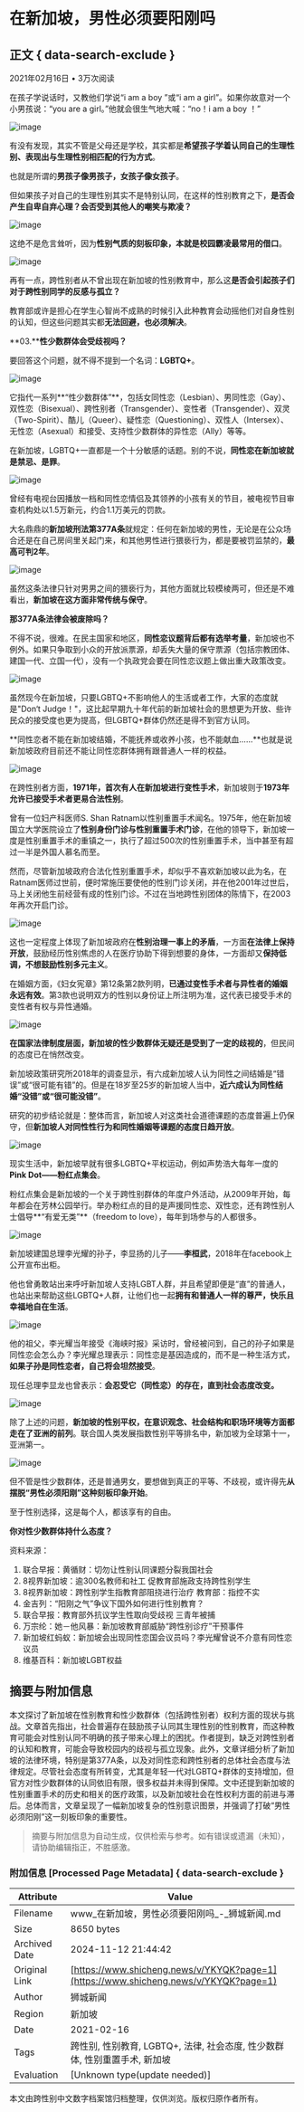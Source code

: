 # 在新加坡，男性必须要阳刚吗

## 正文 { data-search-exclude }


2021年02月16日 • 3万次阅读

在孩子学说话时，又教他们学说“i am a boy ”或“i am a girl”。如果你故意对一个小男孩说：“you are a girl。”他就会很生气地大喊：“no！i am a boy ！”

![image](https://example.com/images/image/1661/16618092.webp?1619427972)

有没有发现，其实不管是父母还是学校，其实都是**希望孩子学着认同自己的生理性别、表现出与生理性别相匹配的行为方式**。

也就是所谓的**男孩子像男孩子，女孩子像女孩子**。

但如果孩子对自己的生理性别其实不是特别认同，在这样的性别教育之下，**是否会产生自卑自弃心理？会否受到其他人的嘲笑与欺凌？**

![image](https://example.com/images/image/1661/16618093.webp?1619427972)

这绝不是危言耸听，因为**性别气质的刻板印象，本就是校园霸凌最常用的借口**。

![image](https://example.com/images/image/1661/16618094.webp?1619427972)

再有一点，跨性别者从不曾出现在新加坡的性别教育中，那么这**是否会引起孩子们对于跨性别同学的反感与孤立？**

教育部或许是担心在学生心智尚不成熟的时候引入此种教育会动摇他们对自身性别的认知，但这些问题其实都**无法回避，也必须解决**。

**03.****性少数群体会受歧视吗？**

要回答这个问题，就不得不提到一个名词：**LGBTQ+**。

![image](https://example.com/images/image/1661/16618095.webp?1619427972)

它指代一系列**“性少数群体”**，包括女同性恋（Lesbian）、男同性恋（Gay）、双性恋（Bisexual）、跨性别者（Transgender）、变性者（Transgender）、双灵（Two-Spirit）、酷儿（Queer）、疑性恋（Questioning）、双性人（Intersex）、无性恋（Asexual）和接受、支持性少数群体的异性恋（Ally）等等。

在新加坡，LGBTQ+一直都是一个十分敏感的话题。别的不说，**同性恋在新加坡就是禁忌、是罪**。

![image](https://example.com/images/image/1661/16618096.webp?1619427972)

曾经有电视台因播放一档和同性恋情侣及其领养的小孩有关的节目，被电视节目审查机构处以1.5万新元，约合1.1万美元的罚款。

大名鼎鼎的**新加坡刑法第377A条**就规定：任何在新加坡的男性，无论是在公众场合还是在自己房间里关起门来，和其他男性进行猥亵行为，都是要被罚监禁的，**最高可判2年**。

![image](https://example.com/images/image/1661/16618097.webp?1613388067)

虽然这条法律只针对男男之间的猥亵行为，其他方面就比较模棱两可，但还是不难看出，**新加坡在这方面非常传统与保守**。

**那377A条法律会被废除吗？**

不得不说，很难。在民主国家和地区，**同性恋议题背后都有选举考量**，新加坡也不例外。如果只争取到小众的开放派票源，却丢失大量的保守票源（包括宗教团体、建国一代、立国一代），没有一个执政党会要在同性恋议题上做出重大政策改变。

![image](https://example.com/images/image/1661/16618098.webp?1619427972)

虽然现今在新加坡，只要LGBTQ+不影响他人的生活或者工作，大家的态度就是"Don‘t Judge！"，这比起早期九十年代前的新加坡社会的思想更为开放、些许民众的接受度也更为提高，但LGBTQ+群体仍然还是得不到官方认同。

**同性恋者不能在新加坡结婚，不能抚养或收养小孩，也不能献血……**也就是说新加坡政府目前还不能让同性恋群体拥有跟普通人一样的权益。

![image](https://example.com/images/image/1661/16618099.webp?1619427972)

在跨性别者方面，**1971年，首次有人在新加坡进行变性手术**，新加坡则于**1973年允许已接受手术者更易合法性别**。

曾有一位妇产科医师S. Shan Ratnam以性别重置手术闻名。1975年，他在新加坡国立大学医院设立了**性别身份门诊与性别重置手术门诊**，在他的领导下，新加坡一度是性别重置手术的重镇之一，执行了超过500次的性别重置手术，当中甚至有超过一半是外国人慕名而至。

然而，尽管新加坡政府合法化性别重置手术，却似乎不喜欢新加坡以此为名，在Ratnam医师过世前，便时常施压要使他的性别门诊关闭，并在他2001年过世后，马上关闭他生前经营有成的性别门诊。不过在当地跨性别团体的陈情下，在2003年再次开启门诊。

![image](https://example.com/images/image/1661/16618100.webp?1619427972)

这也一定程度上体现了新加坡政府在**性别治理一事上的矛盾**，一方面**在法律上保持开放**，鼓励经历性别焦虑的人在医疗协助下得到想要的身体，一方面却又**保持低调，不想鼓励性别多元主义**。

在婚姻方面，《妇女宪章》第12条第2款列明，**已通过变性手术者与异性者的婚姻永远有效**。第3款也说明双方的性别以身份证上所注明为准，这代表已接受手术的变性者有权与异性通婚。

![image](https://example.com/images/image/1661/16618101.webp?1619427972)

**在国家法律制度层面，新加坡的性少数群体无疑还是受到了一定的歧视的**，但民间的态度已在悄然改变。

新加坡政策研究所2018年的调查显示，有六成新加坡人认为同性之间结婚是“错误”或“很可能有错”的。但是在18岁至25岁的新加坡人当中，**近六成认为同性结婚“没错”或“很可能没错”**。

研究的初步结论就是：整体而言，新加坡人对这类社会道德课题的态度普遍上仍保守，但**新加坡人对同性性行为和同性婚姻等课题的态度日趋开放**。

![image](https://example.com/images/image/1661/16618102.webp?1619427971)

现实生活中，新加坡早就有很多LGBTQ+平权运动，例如声势浩大每年一度的**Pink Dot——粉红点集会**。

粉红点集会是新加坡的一个关于跨性别群体的年度户外活动，从2009年开始，每年都会在芳林公园举行。举办粉红点的目的是声援同性恋、双性恋，还有跨性别人士倡导**“有爱无类”**（freedom to love），每年到场参与的人都很多。

![image](https://example.com/images/image/1661/16618103.webp?1619427971)

新加坡建国总理李光耀的孙子，李显扬的儿子——**李桓武**，2018年在facebook上公开宣布出柜。

他也曾勇敢站出来呼吁新加坡人支持LGBT人群，并且希望即便是“直”的普通人，也站出来帮助这些LGBTQ+人群，让他们也一起**拥有和普通人一样的尊严，快乐且幸福地自在生活**。

![image](https://example.com/images/image/1661/16618104.webp?1619427971)

他的祖父，李光耀当年接受《海峡时报》采访时，曾经被问到，自己的孙子如果是同性恋会怎么办？李光耀总理表示：同性恋是基因造成的，而不是一种生活方式，**如果子孙是同性恋者，自己将会坦然接受**。

现任总理李显龙也曾表示：**会忍受它（同性恋）的存在，直到社会态度改变。**

![image](https://example.com/images/image/1661/16618105.webp?1619427971)

除了上述的问题，**新加坡的性别平权，在意识观念、社会结构和职场环境等方面都走在了亚洲的前列**。联合国人类发展指数性别平等排名中，新加坡为全球第十一，亚洲第一。

![image](https://example.com/images/image/1661/16618106.webp?1619427971)

但不管是性少数群体，还是普通男女，要想做到真正的平等、不歧视，或许得先**从摆脱“男性必须阳刚”这种刻板印象开始**。

至于性别选择，这是每个人，都该享有的自由。

**你对性少数群体持什么态度？**

资料来源：

1. 联合早报：黄循财：切勿让性别认同课题分裂我国社会
2. 8视界新加坡：逾300名教师和社工 促教育部施政支持跨性别学生
3. 8视界新加坡：跨性别学生指教育部阻挠进行治疗 教育部：指控不实
4. 金吉列：“阳刚之气”争议下国外如何进行性别教育？
5. 联合早报：教育部外抗议学生性取向受歧视 三青年被捕
6. 万宗纶：她－他风暴：新加坡教育部威胁“跨性别诊疗”干预事件
7. 新加坡红蚂蚁：新加坡会出现同性恋国会议员吗？李光耀曾说不介意有同性恋议员
8. 维基百科：新加坡LGBT权益


## 摘要与附加信息

<!-- tcd_abstract -->
本文探讨了新加坡在性别教育和性少数群体（包括跨性别者）权利方面的现状与挑战。文章首先指出，社会普遍存在鼓励孩子认同其生理性别的性别教育，而这种教育可能会对性别认同不明确的孩子带来心理上的困扰。作者提到，缺乏对跨性别者的认知和教育，可能会导致校园内的歧视与孤立现象。此外，文章详细分析了新加坡的法律环境，特别是第377A条，以及对同性恋和跨性别者的总体社会态度与法律规定。尽管社会态度有所转变，尤其是年轻一代对LGBTQ+群体的支持增加，但官方对性少数群体的认同依旧有限，很多权益并未得到保障。文中还提到新加坡的性别重置手术的历史和相关的医疗政策，以及新加坡社会在性权利方面的前进与滞后。总体而言，文章呈现了一幅新加坡复杂的性别意识图景，并强调了打破“男性必须阳刚”这一刻板印象的重要性。
<!-- tcd_abstract_end -->

> 摘要与附加信息为自动生成，仅供检索与参考。如有错误或遗漏（未知），请协助编辑指正，不胜感激。

### 附加信息 [Processed Page Metadata] { data-search-exclude }

| Attribute       | Value                                  |
|-----------------|----------------------------------------|
| Filename        | www_在新加坡，男性必须要阳刚吗_-_狮城新闻.md                             |
| Size            | 8650 bytes                           |
| Archived Date   | 2024-11-12 21:44:42                             |
| Original Link   | [https://www.shicheng.news/v/YKYQK?page=1](https://www.shicheng.news/v/YKYQK?page=1)                       |
| Author          | 狮城新闻                               |
| Region          | 新加坡                               |
| Date            | 2021-02-16                                 |
| Tags            | 跨性别, 性别教育, LGBTQ+, 法律, 社会态度, 性少数群体, 性别重置手术, 新加坡                                 |
| Evaluation            | [Unknown type(update needed)]                                 |
<!-- tcd_table_end -->

本文由跨性别中文数字档案馆归档整理，仅供浏览。版权归原作者所有。
